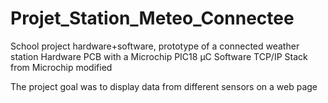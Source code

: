 # Projet_Station_Meteo_Connectee
School project hardware+software, prototype of a connected weather station
Hardware PCB with a Microchip PIC18 µC
Software TCP/IP Stack from Microchip modified

The project goal was to display data from different sensors on a web page
